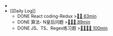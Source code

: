 -
- [[Daily Log]]
	- DONE React coding-Redux >[🍅🍅 63min](#agenda-pomo://?t=f-1689172752579-1500%2Cf-1689174317505-1500%2Cp-1689175901928-763)
	- DONE 算法- N皇后问题 >[🍅🍅🍅 89min](#agenda-pomo://?t=f-1689150611451-1500%2Cf-1689153874456-1500%2Cf-1689156668417-1500%2Cp-1689171274908-808)
	- DONE JS、TS、Regex练习题 >[🍅🍅🍅🍅 100min](#agenda-pomo://?t=f-1689128294038-1500%2Cf-1689140595106-1500%2Cf-1689142439635-1500%2Cf-1689144011699-1500)